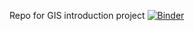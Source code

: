 Repo for GIS introduction project
[![Binder](https://mybinder.org/badge_logo.svg)](https://mybinder.org/v2/gh/jessicaprevost002/GIS_intro/HEAD)
